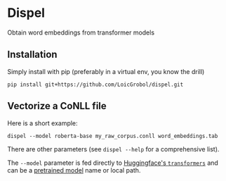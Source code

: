 Dispel
======

Obtain word embeddings from transformer models

## Installation

Simply install with pip (preferably in a virtual env, you know the drill)

```console
pip install git+https://github.com/LoicGrobol/dispel.git
```

## Vectorize a CoNLL file

Here is a short example:

```console
dispel --model roberta-base my_raw_corpus.conll word_embeddings.tab
```

There are other parameters (see `dispel --help` for a comprehensive list).

The `--model` parameter is fed directly to [Huggingface's
`transformers`](https://huggingface.co/transformers) and can be a [pretrained
model](https://huggingface.co/transformers/pretrained_models.html) name or local path.
